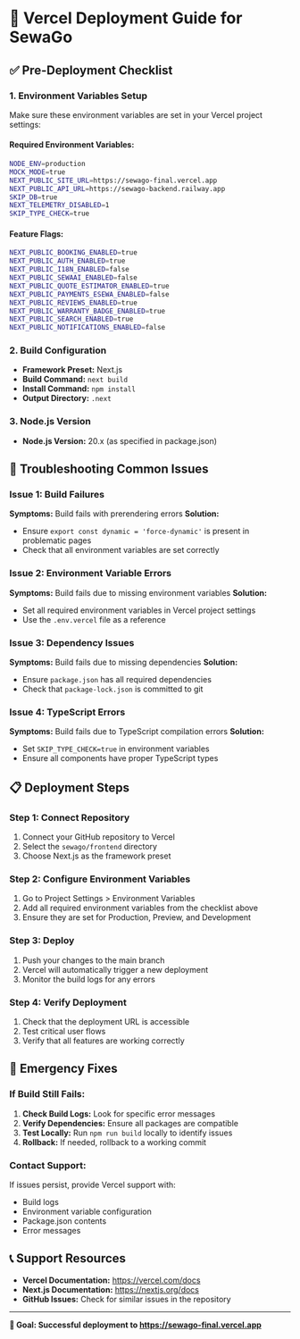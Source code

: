 # 🚀 Vercel Deployment Guide for SewaGo

## ✅ **Pre-Deployment Checklist**

### 1. **Environment Variables Setup**
Make sure these environment variables are set in your Vercel project settings:

#### **Required Environment Variables:**
```bash
NODE_ENV=production
MOCK_MODE=true
NEXT_PUBLIC_SITE_URL=https://sewago-final.vercel.app
NEXT_PUBLIC_API_URL=https://sewago-backend.railway.app
SKIP_DB=true
NEXT_TELEMETRY_DISABLED=1
SKIP_TYPE_CHECK=true
```

#### **Feature Flags:**
```bash
NEXT_PUBLIC_BOOKING_ENABLED=true
NEXT_PUBLIC_AUTH_ENABLED=true
NEXT_PUBLIC_I18N_ENABLED=false
NEXT_PUBLIC_SEWAAI_ENABLED=false
NEXT_PUBLIC_QUOTE_ESTIMATOR_ENABLED=true
NEXT_PUBLIC_PAYMENTS_ESEWA_ENABLED=false
NEXT_PUBLIC_REVIEWS_ENABLED=true
NEXT_PUBLIC_WARRANTY_BADGE_ENABLED=true
NEXT_PUBLIC_SEARCH_ENABLED=true
NEXT_PUBLIC_NOTIFICATIONS_ENABLED=false
```

### 2. **Build Configuration**
- **Framework Preset:** Next.js
- **Build Command:** `next build`
- **Install Command:** `npm install`
- **Output Directory:** `.next`

### 3. **Node.js Version**
- **Node.js Version:** 20.x (as specified in package.json)

## 🔧 **Troubleshooting Common Issues**

### **Issue 1: Build Failures**
**Symptoms:** Build fails with prerendering errors
**Solution:** 
- Ensure `export const dynamic = 'force-dynamic'` is present in problematic pages
- Check that all environment variables are set correctly

### **Issue 2: Environment Variable Errors**
**Symptoms:** Build fails due to missing environment variables
**Solution:**
- Set all required environment variables in Vercel project settings
- Use the `.env.vercel` file as a reference

### **Issue 3: Dependency Issues**
**Symptoms:** Build fails due to missing dependencies
**Solution:**
- Ensure `package.json` has all required dependencies
- Check that `package-lock.json` is committed to git

### **Issue 4: TypeScript Errors**
**Symptoms:** Build fails due to TypeScript compilation errors
**Solution:**
- Set `SKIP_TYPE_CHECK=true` in environment variables
- Ensure all components have proper TypeScript types

## 📋 **Deployment Steps**

### **Step 1: Connect Repository**
1. Connect your GitHub repository to Vercel
2. Select the `sewago/frontend` directory
3. Choose Next.js as the framework preset

### **Step 2: Configure Environment Variables**
1. Go to Project Settings > Environment Variables
2. Add all required environment variables from the checklist above
3. Ensure they are set for Production, Preview, and Development

### **Step 3: Deploy**
1. Push your changes to the main branch
2. Vercel will automatically trigger a new deployment
3. Monitor the build logs for any errors

### **Step 4: Verify Deployment**
1. Check that the deployment URL is accessible
2. Test critical user flows
3. Verify that all features are working correctly

## 🚨 **Emergency Fixes**

### **If Build Still Fails:**
1. **Check Build Logs:** Look for specific error messages
2. **Verify Dependencies:** Ensure all packages are compatible
3. **Test Locally:** Run `npm run build` locally to identify issues
4. **Rollback:** If needed, rollback to a working commit

### **Contact Support:**
If issues persist, provide Vercel support with:
- Build logs
- Environment variable configuration
- Package.json contents
- Error messages

## 📞 **Support Resources**
- **Vercel Documentation:** https://vercel.com/docs
- **Next.js Documentation:** https://nextjs.org/docs
- **GitHub Issues:** Check for similar issues in the repository

---

**🎯 Goal: Successful deployment to https://sewago-final.vercel.app**

